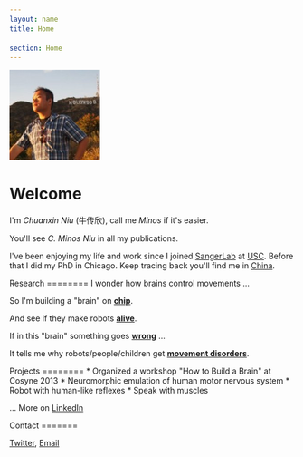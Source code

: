 ```yaml
---
layout: name
title: Home

section: Home
---
```


<img class='inset right' src='/images/minos_niu.jpg' title='Minos Niu at Hollywood sign' alt='Photo of Minos at Hollywood sign' width='160px' />

Welcome
=======

I'm _Chuanxin Niu_ (牛传欣), call me _Minos_ if it's easier. 

You'll see _C. Minos Niu_ in all my publications. 

I've been enjoying my life and work since I joined [SangerLab](http://www.sangerlab.org) at [USC](http://www.usc.edu). Before that I did my PhD in Chicago. Keep tracing back you'll find me in [China](/info).


<section markdown="1">
Research
========
I wonder how brains control movements ...

So I'm building a "brain" on __[chip](/work/)__.

And see if they make robots __[alive](/work#sick_robot)__.

If in this "brain" something goes __[wrong](/work/)__ ...

It tells me why robots/people/children get __[movement disorders](/work/)__.

</section>

<section markdown="1">
Projects
========
* Organized a workshop "How to Build a Brain" at Cosyne 2013
* Neuromorphic emulation of human motor nervous system
* Robot with human-like reflexes
* Speak with muscles

... More on [LinkedIn](http://www.linkedin.com/pub/c-minos-niu/6/453/a58)
</section>

<section markdown="1">
Contact
=======


[Twitter](http://twitter.com/cminosniu), [Email](mailto:minos.niu@gmail.com)
<section>

